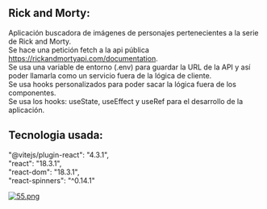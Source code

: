 ## Rick and Morty:
Aplicación buscadora de imágenes de personajes pertenecientes a la serie de Rick and Morty.
</br>
Se hace una petición fetch a la api pública https://rickandmortyapi.com/documentation.
</br>
Se usa una variable de entorno (.env) para guardar la URL de la API y así poder llamarla como un servicio fuera de la lógica de cliente.
</br>
Se usa hooks personalizados para poder sacar la lógica fuera de los componentes.
</br>
Se usa los hooks: useState, useEffect y useRef para el desarrollo de la aplicación.

## Tecnologia usada:
 "@vitejs/plugin-react": "4.3.1",
 </br>
 "react": "18.3.1",
 </br>
 "react-dom": "18.3.1",
 </br>
 "react-spinners": "^0.14.1"

[![55.png](https://i.postimg.cc/Wpgpjzwv/55.png)](https://postimg.cc/mhZWybnX)
